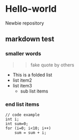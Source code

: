 # Hello-world
Newbie repository

## markdown test
### smaller words

>> fake quote by others

- This is a folded list
- list item2
- list item3
    - sub list items
    
### end list items

```
// code example
int i;
int sum=0;
for (i=0; i<10; i++)
    sum = sum + i;
```
